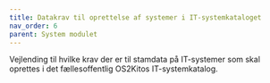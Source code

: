 ```yaml
---
title: Datakrav til oprettelse af systemer i IT-systemkataloget
nav_order: 6
parent: System modulet
---
```


Vejlending til hvilke krav der er til stamdata på IT-systemer som skal oprettes i det fællesoffentlig OS2Kitos IT-systemkatalog.
